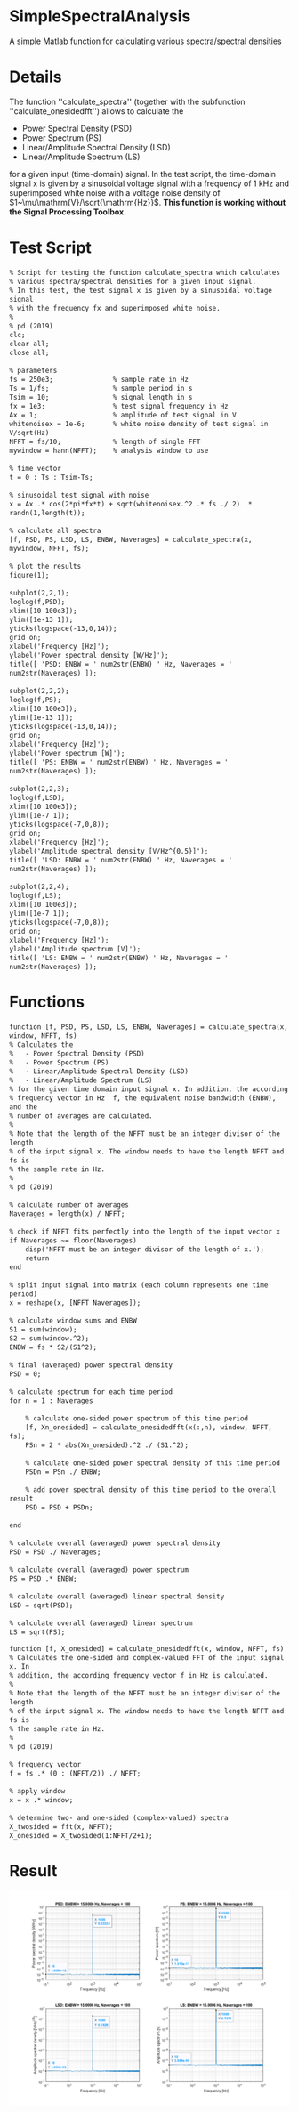 # SimpleSpectralAnalysis
A simple Matlab function for calculating various spectra/spectral densities

# Details
The function ''calculate_spectra'' (together with the subfunction ''calculate_onesidedfft'') allows to calculate the

* Power Spectral Density (PSD)
* Power Spectrum (PS)
* Linear/Amplitude Spectral Density (LSD)
* Linear/Amplitude Spectrum (LS)

for a given input (time-domain) signal. In the test script, the time-domain signal x is given by a sinusoidal voltage signal with a frequency of $1~\mathrm{kHz}$ and superimposed white noise with a voltage noise density of $1~\mu\mathrm{V}/\sqrt{\mathrm{Hz}}$. **This function is working without the Signal Processing Toolbox.**

# Test Script
```
% Script for testing the function calculate_spectra which calculates
% various spectra/spectral densities for a given input signal.
% In this test, the test signal x is given by a sinusoidal voltage signal
% with the frequency fx and superimposed white noise.
%
% pd (2019)
clc;
clear all;
close all;

% parameters
fs = 250e3;               % sample rate in Hz
Ts = 1/fs;                % sample period in s
Tsim = 10;                % signal length in s
fx = 1e3;                 % test signal frequency in Hz
Ax = 1;                   % amplitude of test signal in V
whitenoisex = 1e-6;       % white noise density of test signal in V/sqrt(Hz)
NFFT = fs/10;             % length of single FFT
mywindow = hann(NFFT);    % analysis window to use

% time vector
t = 0 : Ts : Tsim-Ts;

% sinusoidal test signal with noise
x = Ax .* cos(2*pi*fx*t) + sqrt(whitenoisex.^2 .* fs ./ 2) .* randn(1,length(t));

% calculate all spectra
[f, PSD, PS, LSD, LS, ENBW, Naverages] = calculate_spectra(x, mywindow, NFFT, fs);

% plot the results
figure(1);

subplot(2,2,1);
loglog(f,PSD);
xlim([10 100e3]);
ylim([1e-13 1]);
yticks(logspace(-13,0,14));
grid on;
xlabel('Frequency [Hz]');
ylabel('Power spectral density [W/Hz]');
title([ 'PSD: ENBW = ' num2str(ENBW) ' Hz, Naverages = ' num2str(Naverages) ]);

subplot(2,2,2);
loglog(f,PS);
xlim([10 100e3]);
ylim([1e-13 1]);
yticks(logspace(-13,0,14));
grid on;
xlabel('Frequency [Hz]');
ylabel('Power spectrum [W]');
title([ 'PS: ENBW = ' num2str(ENBW) ' Hz, Naverages = ' num2str(Naverages) ]);

subplot(2,2,3);
loglog(f,LSD);
xlim([10 100e3]);
ylim([1e-7 1]);
yticks(logspace(-7,0,8));
grid on;
xlabel('Frequency [Hz]');
ylabel('Amplitude spectral density [V/Hz^{0.5}]');
title([ 'LSD: ENBW = ' num2str(ENBW) ' Hz, Naverages = ' num2str(Naverages) ]);

subplot(2,2,4);
loglog(f,LS);
xlim([10 100e3]);
ylim([1e-7 1]);
yticks(logspace(-7,0,8));
grid on;
xlabel('Frequency [Hz]');
ylabel('Amplitude spectrum [V]');
title([ 'LS: ENBW = ' num2str(ENBW) ' Hz, Naverages = ' num2str(Naverages) ]);
```

# Functions
```
function [f, PSD, PS, LSD, LS, ENBW, Naverages] = calculate_spectra(x, window, NFFT, fs)
% Calculates the
%   - Power Spectral Density (PSD)
%   - Power Spectrum (PS)
%   - Linear/Amplitude Spectral Density (LSD)
%   - Linear/Amplitude Spectrum (LS)
% for the given time domain input signal x. In addition, the according 
% frequency vector in Hz  f, the equivalent noise bandwidth (ENBW), and the
% number of averages are calculated.
%
% Note that the length of the NFFT must be an integer divisor of the length
% of the input signal x. The window needs to have the length NFFT and fs is
% the sample rate in Hz.
%
% pd (2019)

% calculate number of averages
Naverages = length(x) / NFFT;

% check if NFFT fits perfectly into the length of the input vector x
if Naverages ~= floor(Naverages)
    disp('NFFT must be an integer divisor of the length of x.');
    return
end

% split input signal into matrix (each column represents one time period)
x = reshape(x, [NFFT Naverages]);

% calculate window sums and ENBW
S1 = sum(window);
S2 = sum(window.^2);
ENBW = fs * S2/(S1^2);

% final (averaged) power spectral density
PSD = 0;

% calculate spectrum for each time period
for n = 1 : Naverages
  
    % calculate one-sided power spectrum of this time period
    [f, Xn_onesided] = calculate_onesidedfft(x(:,n), window, NFFT, fs);
    PSn = 2 * abs(Xn_onesided).^2 ./ (S1.^2);
    
    % calculate one-sided power spectral density of this time period
    PSDn = PSn ./ ENBW;
   
    % add power spectral density of this time period to the overall result
    PSD = PSD + PSDn;

end

% calculate overall (averaged) power spectral density
PSD = PSD ./ Naverages;

% calculate overall (averaged) power spectrum
PS = PSD .* ENBW;

% calculate overall (averaged) linear spectral density
LSD = sqrt(PSD);

% calculate overall (averaged) linear spectrum
LS = sqrt(PS);
```

```
function [f, X_onesided] = calculate_onesidedfft(x, window, NFFT, fs)
% Calculates the one-sided and complex-valued FFT of the input signal x. In 
% addition, the according frequency vector f in Hz is calculated.
%
% Note that the length of the NFFT must be an integer divisor of the length
% of the input signal x. The window needs to have the length NFFT and fs is
% the sample rate in Hz.
%
% pd (2019)

% frequency vector
f = fs .* (0 : (NFFT/2)) ./ NFFT;

% apply window
x = x .* window;

% determine two- and one-sided (complex-valued) spectra
X_twosided = fft(x, NFFT);    
X_onesided = X_twosided(1:NFFT/2+1);
```

# Result

<p align="center">
  <img src="https://github.com/yildi1337/SimpleSpectralAnalysis/blob/main/img/results.png" />
</p>
